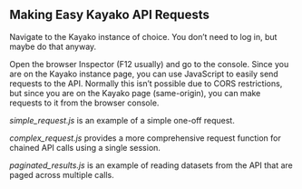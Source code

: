 ## Making Easy Kayako API Requests

Navigate to the Kayako instance of choice. You don’t need to log in, but maybe do that anyway.

Open the browser Inspector (F12 usually) and go to the console. Since you are on the Kayako instance page, you can use JavaScript to easily send requests to the API. Normally this isn’t possible due to CORS restrictions, but since you are on the Kayako page (same-origin), you can make requests to it from the browser console.

*simple_request.js* is an example of a simple one-off request.

*complex_request.js* provides a more comprehensive request function for chained API calls using a single session.

*paginated_results.js* is an example of reading datasets from the API that are paged across multiple calls.
